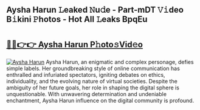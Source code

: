 ## Aysha Harun 𝙻eaked 𝙽u𝚍e - Part-mDT 𝚅𝚒deo B𝚒kini 𝙿hotos - Hot All 𝙻eaks BpqEu

# <h2><a href="http://ld65ya.urlbe.top/?page=Aysha+Harun">🔗🔗👉👉 Aysha Harun P𝚑oto𝚜Vid𝚎o</a></h2>

[![Aysha Harun](https://i.imgur.com/eBuTRDB.gif)](http://ld65ya.urlbe.top/?page=Aysha+Harun)
Aysha Harun, an enigmatic and complex personage, defies simple labels. Her groundbreaking style of online communication has enthralled and infuriated spectators, igniting debates on ethics, individuality, and the evolving nature of virtual societies. Despite the ambiguity of her future goals, her role in shaping the digital sphere is unquestionable. With unwavering determination and undeniable enchantment, Aysha Harun influence on the digital community is profound.
